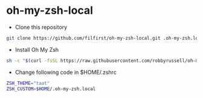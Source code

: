 # oh-my-zsh-local

* Clone this repository
```bash
git clone https://github.com/filfirst/oh-my-zsh-local.git .oh-my-zsh.local
```

* Install Oh My Zsh
```bash
sh -c "$(curl -fsSL https://raw.githubusercontent.com/robbyrussell/oh-my-zsh/master/tools/install.sh)"
```

* Change following code in $HOME/.zshrc
```bash
ZSH_THEME="taat"
ZSH_CUSTOM=$HOME/.oh-my-zsh.local
```
